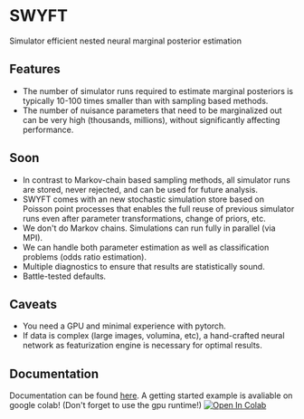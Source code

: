 # SWYFT

Simulator efficient nested neural marginal posterior estimation

## Features

- The number of simulator runs required to estimate marginal posteriors is
  typically 10-100 times smaller than with sampling based methods.
- The number of nuisance parameters that need to be marginalized out can be
  very high (thousands, millions), without significantly affecting performance.

## Soon

- In contrast to Markov-chain based sampling methods, all simulator runs are
  stored, never rejected, and can be used for future analysis.
- SWYFT comes with an new stochastic simulation store based on Poisson point
  processes that enables the full reuse of previous simulator runs even after
  parameter transformations, change of priors, etc.
- We don't do Markov chains.  Simulations can run fully in parallel (via MPI).
- We can handle both parameter estimation as well as classification problems
  (odds ratio estimation).
- Multiple diagnostics to ensure that results are statistically sound.
- Battle-tested defaults.

## Caveats

- You need a GPU and minimal experience with pytorch.
- If data is complex (large images, volumina, etc), a hand-crafted neural
  network as featurization engine is necessary for optimal results.

## Documentation

Documentation can be found [here](https://swyft.readthedocs.io/en/latest/).
A getting started example is avaliable on google colab! 
(Don't forget to use the gpu runtime!)
[![Open In Colab](https://colab.research.google.com/assets/colab-badge.svg)](https://colab.research.google.com/github/cweniger/swyft/blob/arxiv/notebooks/QuickStart.ipynb)
